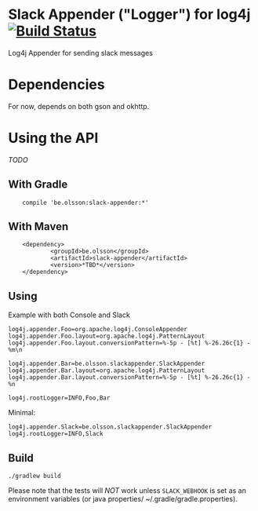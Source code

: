 Slack Appender ("Logger") for log4j [![Build Status](https://travis-ci.org/tobias-/slack-appender.svg?branch=master)](https://travis-ci.org/tobias-/slack-appender)
=========================

Log4j Appender for sending slack messages


Dependencies
============

For now, depends on both gson and okhttp.


Using the API
=============================

*TODO*

With Gradle
-----------

        compile 'be.olsson:slack-appender:*'

With Maven
----------

        <dependency>
                <groupId>be.olsson</groupId>
                <artifactId>slack-appender</artifactId>
                <version>*TBD*</version>
        </dependency>

Using
-----

Example with both Console and Slack

```
log4j.appender.Foo=org.apache.log4j.ConsoleAppender
log4j.appender.Foo.layout=org.apache.log4j.PatternLayout
log4j.appender.Foo.layout.conversionPattern=%-5p - [%t] %-26.26c{1} - %m\n

log4j.appender.Bar=be.olsson.slackappender.SlackAppender
log4j.appender.Bar.layout=org.apache.log4j.PatternLayout
log4j.appender.Bar.layout.conversionPattern=%-5p - [%t] %-26.26c{1} - %n

log4j.rootLogger=INFO,Foo,Bar
```

Minimal:
```
log4j.appender.Slack=be.olsson.slackappender.SlackAppender
log4j.rootLogger=INFO,Slack

```


Build
-----

    ./gradlew build

Please note that the tests will *NOT* work unless `SLACK_WEBHOOK` is set as an environment variables (or java properties/ ~/.gradle/gradle.properties).

